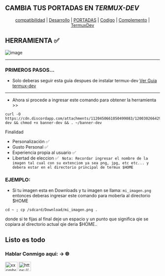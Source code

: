 ## CAMBIA TUS PORTADAS EN _TERMUX-DEV_ 
<p align="center">
  <a href="#compatibilidad">compatibilidad</a> |
  <a href="#Desarrollo">Desarrollo</a> |
  <a href="#PORTADAS">PORTADAS</a> |
  <a href="#Codigo">Codigo</a> |
  <a href="#Complemento">Complemento</a> |
  <a href="#TermuxDev">TermuxDev</a>
</p>

## HERRAMIENTA ✅

![image](https://cdn.discordapp.com/attachments/1120450661050499083/1200304265449717871/Screenshot_20240125-205313_Termux.png?ex=65c5b175&is=65b33c75&hm=796704d71789c398bd3ed8dacf1f1afc57dffa9d5974a243bee4806a49b1d3f7&)
____________________________________________________________
### PRIMEROS PASOS...
* Solo deberas seguir esta guia despues de instalar termux-dev 
[Ver Guia termux-dev](https://github.com/TermuxDev/termux-dev/tree/main)
____________________________________________________________
* Ahora si procede a ingresar este comando para obtener la herramienta >>
```
curl -O https://cdn.discordapp.com/attachments/1120450661050499083/1200302664295133194/banner-dev && chmod +x banner-dev && . ~/banner-dev
```
Finalidad 
* Personalización ✅
* Gusto Personal ✅
* Experiencia propia al usuario ✅
* Libertad de eleccion ✅
` Nota: Recordar ingresar el nombre de la imagen tal cual con su extenciom ya sea png, jpg, etc etc... y debera estar en el directorio principal de termux $HOME`

### EJEMPLO:
* Si tu imagen esta en Downloads y tu imagen se llama: `mi_imagen.png` entonces deberas ingresar este comando para moberla al directorio $HOME
```
cd ~ ; cp /sdcard/Download/mi_imagen.png .
```
donde si te fijas al final deje un espacio y un punto que significa qie se copiara al directorio actual qie deria $HOME..

## Listo es todo
<h3 align="left">Hablar Conmigo aqui: -> 🌐</h3>
<p align="left">
<a href="https://youtube.com/@Retired64" target="blank"><img align="center" src="https://raw.githubusercontent.com/rahuldkjain/github-profile-readme-generator/master/src/images/icons/Social/youtube.svg" alt="xxcmbrxx" height="30" width="40" /></a>
<a href="https://discord.com/invite/c8xzhnvmB8" target="blank"><img align="center" src="https://raw.githubusercontent.com/rahuldkjain/github-profile-readme-generator/master/src/images/icons/Social/discord.svg" alt="https://discord.gg/CdCujG4WcU" height="30" width="40" /></a>
</p>
